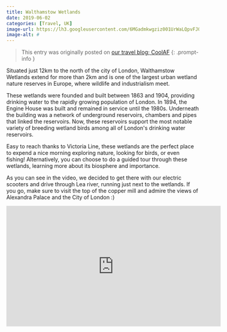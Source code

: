 ```yaml
---
title: Walthamstow Wetlands
date: 2019-06-02
categories: [Travel, UK]
image-url: https://lh3.googleusercontent.com/6MGadmkwgziz001UrWaLQpvFJQ3xjlkIUmOR-hL1fJeFl48uO7h5hrZ6bXzHQfpA4BtCr8Gk5oqwfiDrXUSOfWK4RNNJlukw7MFuqcL8zfQN2RLp2Cvfhd1vn_3iXTolrInSGU4FD8NTomLQ0zuXlKnlMQ-jtYDdtckqf9OYnKIfD-9KQk579LBKGjhz_6kDa2ry6a9vd_JloUBsz2pHhjMcieU-SXeEDfBXt9Lv0QxeiXWxTbt5fxpnlo0vTzFeIun1EA1kDEo6cRIXKKRFyKqaGLo4GRFdzDq0NFSBvm2L8qKmpc8daGbY0W7NkD-ATWbEAs51BCNhGBazgbe0GPEQKgnSCuY2cIfpyjdWLV0Id5DwqBgF2AMgwe1kcac8aGegddG8HxCJD3Y01kNVENoHI80k0HCdvaVev6r8dzhLk2ZHFa2e5oVzJhQ8Z8c6Vt8_uBoJ-YYhLBxk8ZKXaoVX0eZ_Oatk2DSIgSpDjZ1P2PXVbx2JO46CiETqWpaaq8C5Ms0l2Sx6ZVWAW823zfNH6GyzKfVKJer4c9u7z4Pqkrvwb-k422zwI359rwvagmpL__985teRsjJXzUIJS8qKyWsZr0CnlnlZXlLhq-DyaRjq79CtSqDGxXpOfZm8Vk8iAwFEdsN_nYHpM-sz-p43lAFCPPIedRRN1LrFHX4GQts1RRC3O2lw=w1259-h944-no
image-alt: #
---
```


> This entry was originally posted on [our travel blog; CoolAF](https://ferranc96.github.io/CoolAF/)
{: .prompt-info }

Situated just 12km to the north of the city of London, Walthamstow Wetlands extend for more than 2km and is one of the largest urban wetland nature reserves in Europe, where wildlife and industrialism meet.

These wetlands were founded and built between 1863 and 1904, providing drinking water to the rapidly growing population of London. In 1894, the Engine House was built and remained in service until the 1980s. Underneath the building was a network of underground reservoirs, chambers and pipes that linked the reservoirs. Now, these reservoirs support the most notable variety of breeding wetland birds among all of London's drinking water reservoirs.

Easy to reach thanks to Victoria Line, these wetlands are the perfect place to expend a nice morning exploring nature, looking for birds, or even fishing! Alternatively, you can choose to do a guided tour through these wetlands, learning more about its biosphere and importance.

As you can see in the video, we decided to get there with our electric scooters and drive through Lea river, running just next to the wetlands. If you go, make sure to visit the top of the copper mill and admire the views of Alexandra Palace and the City of London :)

<div style="text-align: center;"><iframe width="560" height="315" src="https://www.youtube.com/embed/P52-A6l6dOI" frameborder="0" allow="accelerometer; autoplay; encrypted-media; gyroscope; picture-in-picture" allowfullscreen></iframe></div>
